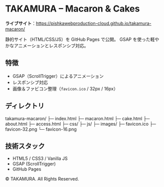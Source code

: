 # TAKAMURA – Macaron & Cakes

**ライブサイト**：<https://pishkawebproduction-cloud.github.io/takamura-macaron/>

静的サイト（HTML/CSS/JS）を GitHub Pages で公開。
GSAP を使った軽やかなアニメーションとレスポンシブ対応。

## 特徴
- GSAP（ScrollTrigger）によるアニメーション
- レスポンシブ対応
- 画像＆ファビコン整理（`favicon.ico` / 32px / 16px）

## ディレクトリ
takamura-macaron/
├─ index.html
├─ macaron.html
├─ cake.html
├─ about.html
├─ access.html
├─ css/
├─ js/
├─ images/
├─ favicon.ico
├─ favicon-32.png
└─ favicon-16.png

## 技術スタック
- HTML5 / CSS3 / Vanilla JS
- GSAP (ScrollTrigger)
- GitHub Pages

© TAKAMURA. All Rights Reserved.